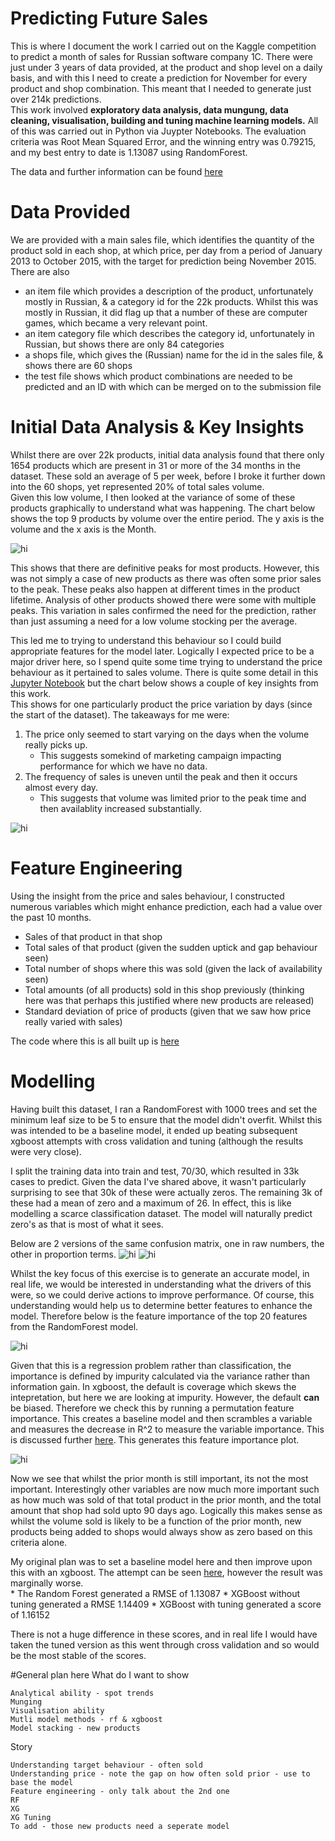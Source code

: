 # Predicting Future Sales
This is where I document the work I carried out on the Kaggle competition to predict a month of sales for Russian software company 1C.  There were just under 3 years of data provided, at the product and shop level on a daily basis, and with this I need to create a prediction for November for every product and shop combination.  This meant that I needed to generate just over 214k predictions.  
This work involved **exploratory data analysis, data mungung, data cleaning, visualisation, building and tuning machine learning models.**  All of this was carried out in Python via Juypter Notebooks.
The evaluation criteria was Root Mean Squared Error, and the winning entry was 0.79215, and my best entry to date is 1.13087 using RandomForest.

The data and further information can be found [here](https://www.kaggle.com/c/competitive-data-science-predict-future-sales)

# Data Provided
We are provided with a main sales file, which identifies the quantity of the product sold in each shop, at which price, per day from a period of January 2013 to October 2015, with the target for prediction being November 2015.  
There are also 
  * an item file which provides a description of the product, unfortunately mostly in Russian, & a category id for the 22k products.  Whilst this was mostly in Russian, it did flag up that a number of these are computer games, which became a very relevant point.
  * an item category file which describes the category id, unfortunately in Russian, but shows there are only 84 categories
  * a shops file, which gives the (Russian) name for the id in the sales file, & shows there are 60 shops
  * the test file shows which product combinations are needed to be predicted and an ID with which can be merged on to the submission file
  
# Initial Data Analysis & Key Insights
Whilst there are over 22k products, initial data analysis found that there only 1654 products which are present in 31 or more of the 34 months in the dataset.  These sold an average of 5 per week, before I broke it further down into the 60 shops, yet represented 20% of total sales volume.  
Given this low volume, I then looked at the variance of some of these products graphically to understand what was happening.  The chart below shows the top 9 products by volume over the entire period.  The y axis is the volume and the x axis is the Month.

<img src="Images/salesovertimev2.png" alt="hi" class="inline"/>

This shows that there are definitive peaks for most products.  However, this was not simply a case of new products as there was often some prior sales to the peak.  These peaks also happen at different times in the product lifetime.  Analysis of other products showed there were some with multiple peaks.  This variation in sales confirmed the need for the prediction, rather than just assuming a need for a low volume stocking per the average.

This led me to trying to understand this behaviour so I could build appropriate features for the model later.  Logically I expected price to be a major driver here, so I spend quite some time trying to understand the price behaviour as it pertained to sales volume.  There is quite some detail in this [Jupyter Notebook](https://github.com/jamesoliver1981/Future_Sales/blob/master/jupyter/EDA_J2_04_Price_variation.ipynb) but the chart below shows a couple of key insights from this work.  
This shows for one particularly product the price variation by days (since the start of the dataset).  The takeaways for me were:
1.  The price only seemed to start varying on the days when the volume really picks up.  
    * This suggests somekind of marketing campaign impacting performance for which we have no data.
2.  The frequency of sales is uneven until the peak and then it occurs almost every day.  
    * This suggests that volume was limited prior to the peak time and then availablity increased substantially.

<img src="Images/sales_and_price_perday.png" alt="hi" class="inline"/> 

# Feature Engineering

Using the insight from the price and sales behaviour, I constructed numerous variables which might enhance prediction, each had a value over the past 10 months.  
* Sales of that product in that shop
* Total sales of that product (given the sudden uptick and gap behaviour seen)
* Total number of shops where this was sold (given the lack of availability seen)
* Total amounts (of all products) sold in this shop previously (thinking here was that perhaps this justified where new products are released)
* Standard deviation of price of products (given that we saw how price really varied with sales)

The code where this is all built up is [here](https://github.com/jamesoliver1981/Future_Sales/blob/master/Modelling/J2_Feature_Engineering_Model2_ExistProds_Newshops_01.ipynb)

# Modelling

Having built this dataset, I ran a RandomForest with 1000 trees and set the minimum leaf size to be 5 to ensure that the model didn't overfit.  Whilst this was intended to be a baseline model, it ended up beating subsequent xgboost attempts with cross validation and tuning (although the results were very close).  

I split the training data into train and test, 70/30, which resulted in 33k cases to predict.  Given the data I've shared above, it wasn't particularly surprising to see that 30k of these were actually zeros.  The remaining 3k of these had a mean of zero and a maximum of 26.  In effect, this is like modelling a scarce classification dataset.  The model will naturally predict zero's as that is most of what it sees.

Below are 2 versions of the same confusion matrix, one in raw numbers, the other in proportion terms.
<img src="Images/ConfusionMatrix.png" alt="hi" class="inline"/> <img src="Images/ConfMatrix_percent.png" alt="hi" class="inline"/> 


Whilst the key focus of this exercise is to generate an accurate model, in real life, we would be interested in understanding what the drivers of this were, so we could derive actions to improve performance.  Of course, this understanding would help us to determine better features to enhance the model.  Therefore below is the feature importance of the top 20 features from the RandomForest model.

<img src="Images/RF_Feat_Imp_default.png" alt="hi" class="inline"/> 

Given that this is a regression problem rather than classification, the importance is defined by impurity calculated via the variance rather than information gain.  In xgboost, the default is coverage which skews the intepretation, but here we are looking at impurity.  However, the default **can** be biased.  Therefore we check this by running a permutation feature importance.  This creates a baseline model and then scrambles a variable and measures the decrease in R^2 to measure the variable importance.  This is discussed further [here](https://explained.ai/rf-importance/index.html).  This generates this feature importance plot.

<img src="Images/RF_Feat_Imp_Perm.png" alt="hi" class="inline"/> 

Now we see that whilst the prior month is still important, its not the most important.  Interestingly other variables are now much more important such as how much was sold of that total product in the prior month, and the total amount that shop had sold upto 90 days ago.  Logically this makes sense as whilst the volume sold is likely to be a function of the prior month, new products being added to shops would always show as zero based on this criteria alone.

My original plan was to set a baseline model here and then improve upon this with an xgboost.  The attempt can be seen [here](https://github.com/jamesoliver1981/Future_Sales/blob/master/Modelling/J2_Model2_Tuning.ipynb), however the result was marginally worse.  
    * The Random Forest generated a RMSE of 1.13087
    * XGBoost without tuning generated a RMSE 1.14409
    * XGBoost with tuning generated a score of 1.16152

There is not a huge difference in these scores, and in real life I would have taken the tuned version as this went through cross validation and so would be the most stable of the scores.

#General plan here
What do I want to show
    
    Analytical ability - spot trends
    Munging
    Visualisation ability
    Mutli model methods - rf & xgboost
    Model stacking - new products
    
Story

    Understanding target behaviour - often sold
    Understanding price - note the gap on how often sold prior - use to base the model
    Feature engineering - only talk about the 2nd one
    RF
    XG
    XG Tuning
    To add - those new products need a seperate model
    